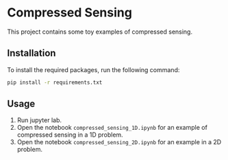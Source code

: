 # Compressed Sensing

This project contains some toy examples of compressed sensing.

## Installation

To install the required packages, run the following command:

```bash
pip install -r requirements.txt
```

## Usage

1. Run jupyter lab.
2. Open the notebook `compressed_sensing_1D.ipynb` for an example of compressed sensing in a 1D problem.
3. Open the notebook `compressed_sensing_2D.ipynb` for an example in a 2D problem.
